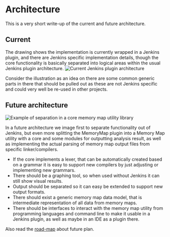 # Architecture

This is a very short write-up of the current and future architecture.

## Current

The drawing shows the implementation is currently wrapped in a Jenkins plugin, and there are Jenkins specific implementation details, though the core functionality is basically separated into logical areas within the usual Jenkins plugin architecture.
![Current Jenkins plugin architecture](drawings/MemoryMapPlugin-architecture.png)

Consider the illustration as an idea on there are some common generic parts in there that should be pulled out as these are not Jenkins specific and could very well be re-used in other projects.

## Future architecture


![Example of separation in a core memory map utility library](drawings/MemoryMapUtility-architecture.png)

In a future architecture we image first to separate functionality out of Jenkins, but even more splitting the MemoryMap plugin into a Memory Map utility with a core and some modules for outputting analysis result, as well as implementing the actual parsing of memory map output files from specific linker/compilers.

* If the core implements a lexer, that can be automatically created based on a grammar it is easy to support new compilers by just adjusting or implementing new grammars.
* There should be a graphing tool, so when used without Jenkins it can still show visual results.
* Output should be separated so it can easy be extended to support new output formats.
* There should exist a generic memory map data model, that is intermediate representation of all data from memory maps.
* There should be interfaces to interact with the memory map utility from programming languages and command line to make it usable in a Jenkins plugin, as well as maybe in an IDE as a plugin there.

Also read the [road-map](roadmap.md) about future plan.
